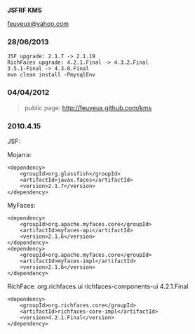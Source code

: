 **JSFRF KMS**

feuyeux@yahoo.com

### 28/06/2013 ###
	JSF upgrade: 2.1.7 -> 2.1.19
	RichFaces upgrade: 4.2.1.Final -> 4.3.2.Final
	3.5.1-Final -> 4.3.0.Final 
	mvn clean install -PmysqlEnv

### 04/04/2012 ### 

> public page: http://feuyeux.github.com/kms

### 2010.4.15 ###
JSF:

Mojarra:

	<dependency>
		<groupId>org.glassfish</groupId>
		<artifactId>javax.faces</artifactId>
		<version>2.1.7</version>
	</dependency>

MyFaces:

	<dependency>
		<groupId>org.apache.myfaces.core</groupId>
		<artifactId>myfaces-api</artifactId>
		<version>2.1.6</version>
	</dependency>
	<dependency>
		<groupId>org.apache.myfaces.core</groupId>
		<artifactId>myfaces-impl</artifactId>
		<version>2.1.6</version>
	</dependency>

RichFace:
	<dependency>
		<groupId>org.richfaces.ui</groupId>
		<artifactId>richfaces-components-ui</artifactId>
		<version>4.2.1.Final</version>
	</dependency>
	
	<dependency>
		<groupId>org.richfaces.core</groupId>
		<artifactId>richfaces-core-impl</artifactId>
		<version>4.2.1.Final</version>
	</dependency>